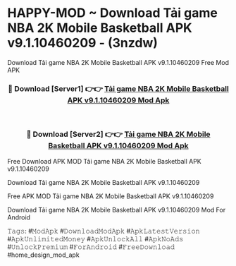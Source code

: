 # HAPPY-MOD ~ Download Tải game NBA 2K Mobile Basketball APK v9.1.10460209 - (3nzdw)
Download Tải game NBA 2K Mobile Basketball APK v9.1.10460209 Free Mod APK

<div align="center">
<h3>🔴 Download [Server1] 👉👉 <a href="https://apk-comot.site?title=Tải_game_NBA_2K_Mobile_Basketball_APK_v9.1.10460209">Tải game NBA 2K Mobile Basketball APK v9.1.10460209 Mod Apk</a></h3><br>

<h3>🔴 Download [Server2] 👉👉 <a href="https://apk-comot.site?title=Tải_game_NBA_2K_Mobile_Basketball_APK_v9.1.10460209">Tải game NBA 2K Mobile Basketball APK v9.1.10460209 Mod Apk</a></h3>
</div>


Free Download APK MOD Tải game NBA 2K Mobile Basketball APK v9.1.10460209

Download Tải game NBA 2K Mobile Basketball APK v9.1.10460209 

Free APK MOD Tải game NBA 2K Mobile Basketball APK v9.1.10460209 

Download Tải game NBA 2K Mobile Basketball APK v9.1.10460209 Mod For Android

𝚃𝚊𝚐𝚜: #𝙼𝚘𝚍𝙰𝚙𝚔 #𝙳𝚘𝚠𝚗𝚕𝚘𝚊𝚍𝙼𝚘𝚍𝙰𝚙𝚔 #𝙰𝚙𝚔𝙻𝚊𝚝𝚎𝚜𝚝𝚅𝚎𝚛𝚜𝚒𝚘𝚗 #𝙰𝚙𝚔𝚄𝚗𝚕𝚒𝚖𝚒𝚝𝚎𝚍𝙼𝚘𝚗𝚎𝚢 #𝙰𝚙𝚔𝚄𝚗𝚕𝚘𝚌𝚔𝙰𝚕𝚕 #𝙰𝚙𝚔𝙽𝚘𝙰𝚍𝚜 #𝚄𝚗𝚕𝚘𝚌𝚔𝙿𝚛𝚎𝚖𝚒𝚞𝚖 #𝙵𝚘𝚛𝙰𝚗𝚍𝚛𝚘𝚒𝚍 #𝙵𝚛𝚎𝚎𝙳𝚘𝚠𝚗𝚕𝚘𝚊𝚍 #home_design_mod_apk